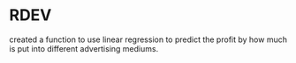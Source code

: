 # RDEV
created a function to use linear regression to predict the profit by how much is put into different advertising mediums.  
